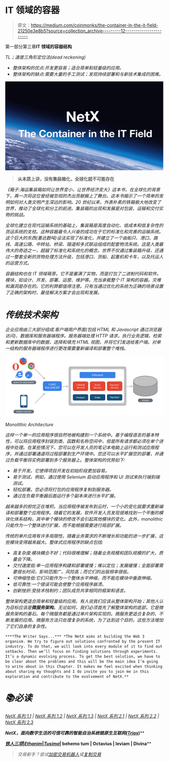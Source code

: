 # IT 领域的容器

> 原文：<https://medium.com/coinmonks/the-container-in-the-it-field-21250e3e8b5?source=collection_archive---------12----------------------->

第一部分第三章**IT 领域的容器结构**

*TL；速度三角形定位法(dead reckoning)*

*   *整体架构的优点:开发更容易；适合简单和轻量级的应用。*
*   *整体架构的缺点:需要大量的手工测试；发现持续部署和与新技术集成的困难。*

*![](img/0393431fa99c221310a68decdce97658.png)*

> ****从本质上讲，没有集装箱化，全球化就不可能存在****

*《箱子:海运集装箱如何让世界变小，让世界经济变大》这本书，在全球化的背景下，再一次将这位曾经被忽视的杰出贡献搬上了舞台。这本书揭示了一个简单的发明如何对人类文明产生深远的影响。20 世纪以来，外表朴素的铁箱极大地改变了世界，推动了全球化和分工的前进。集装箱的出现和发展是对包装、运输和交付实物的挑战。*

*全球化建立在现代运输系统的基础上，集装箱是高度自动化、低成本和低复杂性的货运系统的支柱。这种容器最令人兴奋的成功在于它的标准化和完善的运输系统。这个巨大的东西(重达数吨)设法实现了标准化，并建立了一个由船只、港口、路线、高速公路、中转站、桥梁、隧道和多式联运组成的配套物流系统。这是人类最伟大的奇迹之一，超越了标准化和系统化的概念。世界不仅通过集装箱升级，还通过一整套全新的货物处理方法升级，包括港口、货船、起重机和卡车，以及托运人的运营方式。*

*容器结构也在 IT 领域萌芽。它不是塞满了实物，而是打包了二进制代码和软件。模块，如设计、开发、部署、运营、维护等。充当承载整个 IT 架构的容器。灾难和漏洞是存在的。它的利弊都值得注意。只有当通过优化的系统为正确的场景设置了正确的架构时，最佳解决方案才会出现和发展。*

# ***传统技术架构***

*企业应用由三大部分组成:客户端用户界面(包括 HTML 和 Javascript 通过浏览器访问)、数据库和服务器端程序。服务器端处理 HTTP 请求，执行业务逻辑，检索和更新数据库中的数据，选择和填充 HTML 视图，并将它们发送给客户端。对单一结构的服务器端程序进行更改需要重新编译和部署整个堆栈。*

*![](img/28d08c13482deef43f3c702f35de1e8b.png)*

*Monolithic Architecture*

*这样一个单一的应用程序很自然地被构建到一个系统中。基于编程语言的基本特性，可以将应用程序封装到类、函数和名称空间中，但是所有请求都必须在单个进程中处理。在某些情况下，您可以在开发人员的笔记本电脑上运行和测试应用程序，并通过部署通道将过程部署到生产环境中。您还可以水平扩展您的部署，并通过负载平衡将实例部署到多个服务器上。整体架构的优势如下:*

*   *易于开发。它使得项目开发在初始阶段更加容易。*
*   *易于测试，例如，通过使用 Selenium 启动应用程序和 UI 测试来执行端到端测试。*
*   *轻松部署。您必须将打包的应用程序复制到服务器。*
*   *通过在负载平衡器后面运行多个副本来进行水平扩展。*

*越来越多的担忧正在堆积。当应用程序被发布到云时，一个小的变化就要求重新编译和部署整个应用程序。随着它的发展，软件开发人员发现很难找到一个平衡的模块化体系结构，其中单个模块的修改不会引起其他模块的变化。此外，monolithic 只能作为一个整体进行扩展，而不能根据需要进行局部扩展。*

*传统的单片应用有许多局限性。随着业务需求的不断增长和功能的进一步扩展，这些模块变得越来越大。整体式应用程序的缺点包括:*

*   *高复杂度:模块耦合不好；代码很难理解；随着业务规模和团队规模的扩大，质量会下降。*
*   *交付速度低:单一应用程序构建和部署缓慢；难以定位；发展缓慢；全面部署需要很长时间，影响范围广，风险高；而它们的出版频率很低。*
*   *可伸缩性低:它们只能作为一个整体水平伸缩，而不能在模块中垂直伸缩。*
*   *低可靠性:一个错误可能会使整个应用程序崩溃。*
*   *创新挫折:受技术栈制约；团队成员共享相同的框架和语言。*

*整体架构更适合简单和轻量级的应用。有人说我们应该从整体架构开始；其他人认为目标应该是**微服务架构**。无论如何，我们必须首先了解整体架构的底部，它是微服务架构的基石。每个微服务都是通过单片架构实现的。微服务更适合复杂的、不断发展的应用。微服务方法只处理复杂的系统，为了达到这个目的，这些方法增加了它们自身的复杂性。*

```
****The Writer Says...*** *The NetX aims at building the Web 3 organism. We try to figure out solutions confronted by the present IT industry. To do that, we will look into every module of it to find out setbacks. Then we’ll focus on finding solutions through experiments. It’s a dynamic evolving process. To get the best solution, we have to be clear about the problems and this will be the main idea I’m going to write about in this Chapter. It makes me feel excited when thinking about sharing my thoughts and I do invite you to join me in this exploration and contribute to the evolvement of NetX.**
```

# *📚必读*

*[NetX 系列 1.1](/triaslab/rethinking-the-it-industry-d101384e801) | [NetX 系列 1.2](/coinmonks/a-letter-from-satoshi-nakamoto-345a45d012bb) | [NetX 系列 1.3](/coinmonks/out-of-control-the-post-it-evolution-dd64e05ff5bc) | [NetX 系列 2.1](/coinmonks/life-emerges-9ebf26304cd4) | [NetX 系列 2.2](/coinmonks/life-is-out-of-control-9f8e5b7b4b99) | [NetX 系列 2.3](/coinmonks/the-kite-flies-up-and-i-become-the-kite-40678b9dabda)*

****NetX，面向数字生活的可信可靠的智能自治系统链原生互联网(***[***Trias***](https://www.trias.one/)***)****

*[***铁人三项***](https://www.triathon.space/#/)***|***[***Ethanim***](https://www.ethanim.network/)***|***[***Tusima***](https://www.tusima.network/#/)***| behemo tum | Octavius | leviam | Divina****

> *交易新手？尝试[加密交易机器人](/coinmonks/crypto-trading-bot-c2ffce8acb2a)或[复制交易](/coinmonks/top-10-crypto-copy-trading-platforms-for-beginners-d0c37c7d698c)*